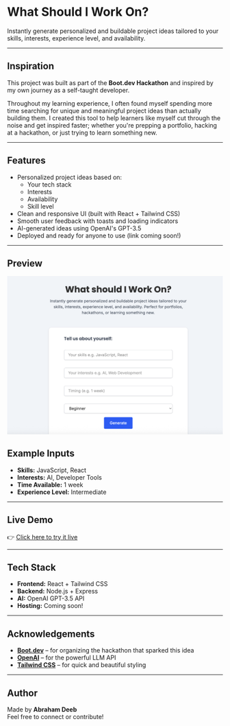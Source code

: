 # What Should I Work On?

Instantly generate personalized and buildable project ideas tailored to your skills, interests, experience level, and availability.

---

## Inspiration

This project was built as part of the **Boot.dev Hackathon** and inspired by my own journey as a self-taught developer.

Throughout my learning experience, I often found myself spending more time searching for unique and meaningful project ideas than actually building them. I created this tool to help learners like myself cut through the noise and get inspired faster; whether you're prepping a portfolio, hacking at a hackathon, or just trying to learn something new.

---

## Features

- Personalized project ideas based on:
  - Your tech stack
  - Interests
  - Availability
  - Skill level
- Clean and responsive UI (built with React + Tailwind CSS)
- Smooth user feedback with toasts and loading indicators
- AI-generated ideas using OpenAI's GPT-3.5
- Deployed and ready for anyone to use (link coming soon!)

---

## Preview

![App Screenshot](./preview.png)

## Example Inputs

- **Skills:** JavaScript, React
- **Interests:** AI, Developer Tools
- **Time Available:** 1 week
- **Experience Level:** Intermediate

---

## Live Demo

👉 [Click here to try it live](https://project-idea-generator-frontend.onrender.com/)

---

## Tech Stack

- **Frontend:** React + Tailwind CSS
- **Backend:** Node.js + Express
- **AI:** OpenAI GPT-3.5 API
- **Hosting:** Coming soon!

---

## Acknowledgements

- **[Boot.dev](https://boot.dev)** – for organizing the hackathon that sparked this idea
- **[OpenAI](https://openai.com)** – for the powerful LLM API
- **[Tailwind CSS](https://tailwindcss.com)** – for quick and beautiful styling

---

## Author

Made by **Abraham Deeb**  
Feel free to connect or contribute!
